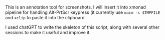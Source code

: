 This is an annotation tool for screenshots. I will insert it into xmonad pipeline for handling Alt-PrtScr keypress (it currently use 
`maim -s $TMPFILE` and `xclip` to paste it into the clipboard. 

I used chatGPT to write the skeleton of this script, along with several other sessions to make it useful and improve it. 

 
